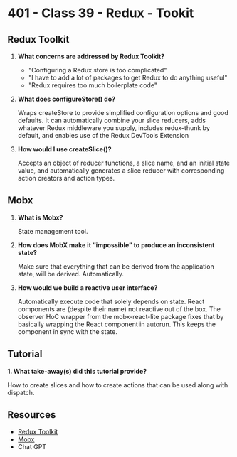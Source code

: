 # 401 - Class 39 - Redux - Tookit

## Redux Toolkit

1. **What concerns are addressed by Redux Toolkit?**

    * "Configuring a Redux store is too complicated"
    * "I have to add a lot of packages to get Redux to do anything useful"
    * "Redux requires too much boilerplate code"

2. **What does configureStore() do?**

    Wraps createStore to provide simplified configuration options and good defaults. It can automatically combine your slice reducers, adds whatever Redux middleware you supply, includes redux-thunk by default, and enables use of the Redux DevTools Extension

3. **How would I use createSlice()?**

    Accepts an object of reducer functions, a slice name, and an initial state value, and automatically generates a slice reducer with corresponding action creators and action types.

## Mobx

1. **What is Mobx?**  

    State management tool.

2. **How does MobX make it “impossible” to produce an inconsistent state?**  

     Make sure that everything that can be derived from the application state, will be derived. Automatically.

3. **How would we build a reactive user interface?**  

    Automatically execute code that solely depends on state. React components are (despite their name) not reactive out of the box. The observer HoC wrapper from the mobx-react-lite package fixes that by basically wrapping the React component in autorun. This keeps the component in sync with the state.

## Tutorial

  **1. What take-away(s) did this tutorial provide?**  

  How to create slices and how to create actions that can be used along with dispatch.

## Resources

* [Redux Toolkit](https://redux-toolkit.js.org/introduction/getting-started)
* [Mobx](https://mobx.js.org/getting-started.html)
* Chat GPT
